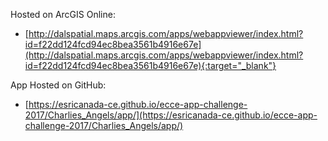 Hosted on ArcGIS Online:
- [http://dalspatial.maps.arcgis.com/apps/webappviewer/index.html?id=f22dd124fcd94ec8bea3561b4916e67e](http://dalspatial.maps.arcgis.com/apps/webappviewer/index.html?id=f22dd124fcd94ec8bea3561b4916e67e){:target="_blank"}

App Hosted on GitHub:
- [https://esricanada-ce.github.io/ecce-app-challenge-2017/Charlies_Angels/app/](https://esricanada-ce.github.io/ecce-app-challenge-2017/Charlies_Angels/app/)

